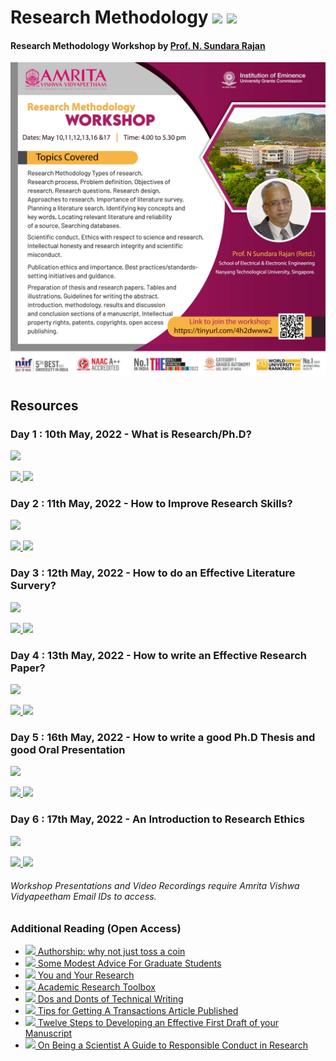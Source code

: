 # Research Methodology ![](https://img.shields.io/badge/-Workshop-orange) ![](https://img.shields.io/badge/Date-10_to_17,_May_2022-brown)

#### Research Methodology Workshop by [Prof. N. Sundara Rajan](https://www.linkedin.com/in/narasimman-sundararajan-42333213/)

<p align="center">
  <img src="Assets/images/Poster.png" width="600" />
</p>  

## Resources

### **Day 1 : 10th May, 2022 - What is Research/Ph.D?**
![](https://img.shields.io/badge/Participants-92-pruple)

[ ![](https://img.shields.io/badge/-Presentation_Slides-blue) ](https://amritavishwavidyapeetham-my.sharepoint.com/:b:/g/personal/cybersecurity_amrita_edu/EdE5BCGwWFpJoGqRcULrT_wB9YpLNLduMZQmOJny2ZyFFw?e=exjBhJ)
[ ![](https://img.shields.io/badge/-Video_Recording-darkblue) ](https://amritavishwavidyapeetham-my.sharepoint.com/:v:/g/personal/cybersecurity_amrita_edu/ETQCrUNjvTNHunJkRK2YKvEBMTvpeOv_tBigdWMp-giVSA?e=Aegl6K)

### **Day 2 : 11th May, 2022 - How to Improve Research Skills?**
![](https://img.shields.io/badge/Participants-101-pruple)

[ ![](https://img.shields.io/badge/-Presentation_Slides-blue) ](https://amritavishwavidyapeetham-my.sharepoint.com/:b:/g/personal/cybersecurity_amrita_edu/EdE5BCGwWFpJoGqRcULrT_wB9YpLNLduMZQmOJny2ZyFFw?e=exjBhJ)
[ ![](https://img.shields.io/badge/-Video_Recording-darkblue) ](https://amritavishwavidyapeetham-my.sharepoint.com/:v:/g/personal/cybersecurity_amrita_edu/EaEhBdQNgp9MrNgLbFUAwiwB4ibZfwize5JeTUdv4Y_9XA?e=hoepsw)

### **Day 3 : 12th May, 2022 - How to do an Effective Literature Survery?**
![](https://img.shields.io/badge/Participants-131-pruple)

[ ![](https://img.shields.io/badge/-Presentation_Slides-blue) ](https://amritavishwavidyapeetham-my.sharepoint.com/:b:/g/personal/cybersecurity_amrita_edu/EQYgQjqisZlHhtq1eYk85dgBc1UJzQR121R65fUhbFt_4w?e=gFf7EE)
[ ![](https://img.shields.io/badge/-Video_Recording-darkblue) ](https://amritavishwavidyapeetham-my.sharepoint.com/:v:/g/personal/cybersecurity_amrita_edu/EYaA4S70-rpPrW1NJUYXSfUBwcF-siA0ycoeQep47iDC8g?e=2uhpoY)

### **Day 4 : 13th May, 2022 - How to write an Effective Research Paper?**
![](https://img.shields.io/badge/Participants-120-pruple)

[ ![](https://img.shields.io/badge/-Presentation_Slides-blue) ](https://amritavishwavidyapeetham-my.sharepoint.com/:b:/g/personal/cybersecurity_amrita_edu/EcB6RJ3KI7RIjXBMukNHgaoBv95CKaqQUi-ylt-HEvp4iA?e=5PEELI)
[ ![](https://img.shields.io/badge/-Video_Recording-darkblue) ](https://amritavishwavidyapeetham-my.sharepoint.com/:v:/g/personal/cybersecurity_amrita_edu/EWn7Vio8TFpJhlUp3arCFy8B_RgzjDLKBvu7hyxEaauP9w?e=zUYn8R)

### **Day 5 : 16th May, 2022 - How to write a good Ph.D Thesis and good Oral Presentation**
![](https://img.shields.io/badge/Participants-126-pruple)

[ ![](https://img.shields.io/badge/-Presentation_Slides-blue) ](https://amritavishwavidyapeetham-my.sharepoint.com/:b:/g/personal/cybersecurity_amrita_edu/EfDmCJ4okEtPhlsX5Kdjs-wBxnjy5LNp-Gh2DVAg7sgdhg?e=7BhtID)
[ ![](https://img.shields.io/badge/-Video_Recording-darkblue) ](https://amritavishwavidyapeetham-my.sharepoint.com/:v:/g/personal/cybersecurity_amrita_edu/EYvdyIrAyHVMvDMtzzSYPIwBx90rT8HCbSMQ6afLUOMxVw?e=ccZxK5)

### **Day 6 : 17th May, 2022 - An Introduction to Research Ethics**
![](https://img.shields.io/badge/Participants-122-pruple)

[ ![](https://img.shields.io/badge/-Presentation_Slides-blue) ](https://amritavishwavidyapeetham-my.sharepoint.com/:b:/g/personal/cybersecurity_amrita_edu/EaJqA09VxLhHkd0C2MBrb80BGI_IDrKZ-A6OZhvcGcPHlg?e=pOpnUm)
[![](https://img.shields.io/badge/-Video_Recording-darkblue)](https://amritavishwavidyapeetham-my.sharepoint.com/:v:/g/personal/cybersecurity_amrita_edu/ER0LEKF5xtFGruDSUuhMXKEB6D7-zqIJANLdDLPigu2CKg?e=lfZMLx)

###### Workshop Presentations and Video Recordings require Amrita Vishwa Vidyapeetham Email IDs to access. 

### Additional Reading (Open Access)
- [ ![](https://img.shields.io/badge/-PDF-blue) Authorship: why not just toss a coin](Assets/External/Authorship_why_not_just_toss_a_coin.pdf)
- [ ![](https://img.shields.io/badge/-PDF-blue) Some Modest Advice For Graduate Students](Assets/External/Some_Modest_Advice_For_Graduate_Students.pdf)
- [![](https://img.shields.io/badge/-PDF-blue) You and Your Research](Assets/External/You_and_Your_Research.pdf)
- [![](https://img.shields.io/badge/-PDF-blue) Academic Research Toolbox](Assets/External/Academic_Research_Toolbox.pdf)
- [![](https://img.shields.io/badge/-PDF-blue) Dos and Donts of Technical Writing](Assets/External/Dos_and_Donts_of_Technical_Writing.pdf)
- [![](https://img.shields.io/badge/-PDF-blue) Tips for Getting A Transactions Article Published](Assets/External/Tips_for_Getting_A_Transactions_Article_Published.PDF)
- [![](https://img.shields.io/badge/-PDF-blue) Twelve Steps to Developing an Effective First Draft of your Manuscript](Assets/External/Twelve_Steps_to_Developing_an_Effective_First_Draft_of_your_Manuscript.pdf)
- [![](https://img.shields.io/badge/-PDF-blue) On Being a Scientist A Guide to Responsible Conduct in Research](Assets/External/On_Being_a_Scientist_A_Guide_to_Responsible_Conduct_in_Research.pdf)
